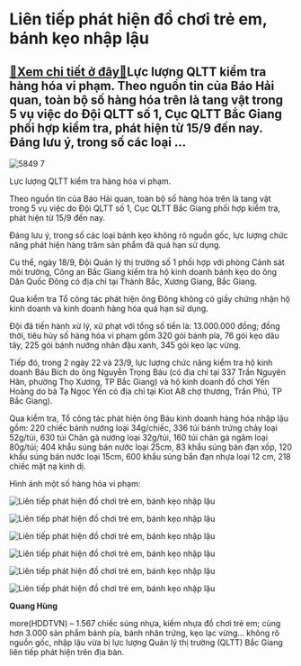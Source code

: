 Liên tiếp phát hiện đồ chơi trẻ em, bánh kẹo nhập lậu
=====================================================

[:gift:Xem chi tiết ở đây:gift:](https://hddtvn.com/lien-tiep-phat-hien-do-choi-tre-em-banh-keo-nhap-lau/)Lực lượng QLTT kiểm tra hàng hóa vi phạm. Theo nguồn tin của Báo Hải quan, toàn bộ số hàng hóa trên là tang vật trong 5 vụ việc do Đội QLTT số 1, Cục QLTT Bắc Giang phối hợp kiểm tra, phát hiện từ 15/9 đến nay. Đáng lưu ý, trong số các loại …
--------------------------------------------------------------------------------------------------------------------------------------------------------------------------------------------------------------------------------------------------





![5849 7](https://hddtvn.com/wp-content/uploads/2021/01/5849_7-2.jpg "Lực lượng QLTT kiểm tra hàng hóa vi phạm.")


Lực lượng QLTT kiểm tra hàng hóa vi phạm.



Theo nguồn tin của Báo Hải quan, toàn bộ số hàng hóa trên là tang vật trong 5 vụ việc do Đội QLTT số 1, Cục QLTT Bắc Giang phối hợp kiểm tra, phát hiện từ 15/9 đến nay.


Đáng lưu ý, trong số các loại bánh kẹo không rõ nguồn gốc, lực lượng chức năng phát hiện hàng trăm sản phẩm đã quá hạn sử dụng.


Cụ thể, ngày 18/9, Đội Quản lý thị trường số 1 phối hợp với phòng Cảnh sát môi trường, Công an Bắc Giang kiểm tra hộ kinh doanh bánh kẹo do ông Dân Quốc Đông có địa chỉ tại Thành Bắc, Xương Giang, Bắc Giang.


Qua kiểm tra Tổ công tác phát hiện ông Đông không có giấy chứng nhận hộ kinh doanh và kinh doanh hàng hóa quá hạn sử dụng.


Đội đã tiến hành xử lý, xử phạt với tổng số tiền là: 13.000.000 đồng; đồng thời, tiêu hủy số hàng hóa vi phạm gồm 320 gói bánh pía, 76 gói kẹo dâu tây, 225 gói bánh nướng nhân đậu xanh, 345 gói kẹo lạc vừng.


Tiếp đó, trong 2 ngày 22 và 23/9, lực lượng chức năng kiểm tra hộ kinh doanh Báu Bích do ông Nguyễn Trọng Báu (có địa chỉ tại 337 Trần Nguyên Hãn, phường Thọ Xương, TP Bắc Giang) và hộ kinh doanh đồ chơi Yến Hoàng do bà Tạ Ngọc Yến có địa chỉ tại Kiot A8 chợ thương, Trần Phú, TP Bắc Giang).


Qua kiểm tra, Tổ công tác phát hiện ông Báu kinh doanh hàng hóa nhập lậu gồm: 220 chiếc bánh nướng loại 34g/chiếc, 336 túi bánh trứng chảy loại 52g/túi, 630 túi Chân gà nướng loại 32g/túi, 160 túi chân gà ngâm loại 80g/túi; 404 khẩu súng bán nước loại 25cm, 83 khẩu súng bán đạn xốp, 120 khẩu súng bán nước loại 15cm, 600 khẩu súng bắn đạn nhựa loại 12 cm, 218 chiếc mặt nạ kinh dị.


Hình ảnh một số hàng hóa vi phạm:





![Liên tiếp phát hiện đồ chơi trẻ em, bánh kẹo nhập lậu](https://hddtvn.com/wp-content/uploads/2021/01/5711_1.jpg "Liên tiếp phát hiện đồ chơi trẻ em, bánh kẹo nhập lậu")






![Liên tiếp phát hiện đồ chơi trẻ em, bánh kẹo nhập lậu](https://hddtvn.com/wp-content/uploads/2021/01/5712_2.jpg "Liên tiếp phát hiện đồ chơi trẻ em, bánh kẹo nhập lậu")






![Liên tiếp phát hiện đồ chơi trẻ em, bánh kẹo nhập lậu](https://hddtvn.com/wp-content/uploads/2021/01/5713_3.jpg "Liên tiếp phát hiện đồ chơi trẻ em, bánh kẹo nhập lậu")






![Liên tiếp phát hiện đồ chơi trẻ em, bánh kẹo nhập lậu](https://hddtvn.com/wp-content/uploads/2021/01/5715_4.jpg "Liên tiếp phát hiện đồ chơi trẻ em, bánh kẹo nhập lậu")






![Liên tiếp phát hiện đồ chơi trẻ em, bánh kẹo nhập lậu](https://hddtvn.com/wp-content/uploads/2021/01/5716_5.jpg "Liên tiếp phát hiện đồ chơi trẻ em, bánh kẹo nhập lậu")






![Liên tiếp phát hiện đồ chơi trẻ em, bánh kẹo nhập lậu](https://hddtvn.com/wp-content/uploads/2021/01/5718_6.jpg "Liên tiếp phát hiện đồ chơi trẻ em, bánh kẹo nhập lậu")




**Quang Hùng**



more(HDDTVN) – 1.567 chiếc súng nhựa, kiếm nhựa đồ chơi trẻ em; cùng hơn 3.000 sản phẩm bánh pía, bánh nhân trứng, kẹo lạc vừng… không rõ nguồn gốc, nhập lậu vừa bị lực lượng Quản lý thị trường (QLTT) Bắc Giang liên tiếp phát hiện trên địa bàn.

